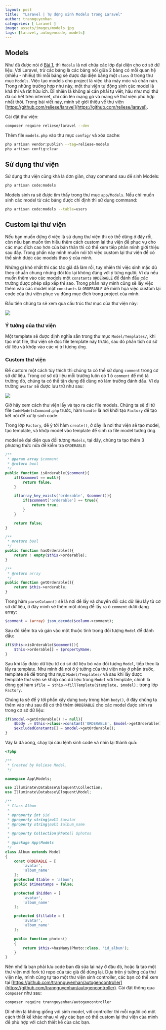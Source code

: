 ```yaml
---
layout: post
title:  "Laravel | Tự động sinh Models trong Laravel"
author: trannguyenhan
categories: [ Laravel ]
image: assets/images/models.jpg
tags: [laravel, autogencode, models]
---
```


## Models

Như đã được nói ở [Bài 1](https://hacerweb.github.io/structure-folder-laravel/), thì `Models` là nơi chứa các lớp đại diện cho cơ sở dữ liệu. Với Laravel, trừ các bảng là các bảng nối giữa 2 bảng có mỗi quan hệ (nhiều - nhiều) thì mỗi bảng sẽ được đại diện bằng một `class` ở trong thư mục `Models`. Việc tạo models cho project là việc khá máy móc và chán nản. Trong những trường hợp như này, một thư viện tự động sinh các model là khả thi và rất hữu ích. Dĩ nhiên là không ai cần phải tự viết, hầu như mọi thứ đã có hết trên internet, chỉ cần lên mạng gõ và mang về thư viện phù hợp nhất thôi. Trong bài viết này, mình sẽ giới thiệu về thư viện [https://github.com/reliese/laravel](https://github.com/reliese/laravel).

Cài đặt thư viện:

```bash
composer require reliese/laravel --dev
```

Thêm file `models.php` vào thư mục `config/` và xóa cache: 

```bash
php artisan vendor:publish --tag=reliese-models
php artisan config:clear
```

## Sử dụng thư viện

Sử dụng thư viện cũng khá là đơn giản, chạy command sau để sinh Models:

```bash
php artisan code:models
```

Models sinh ra sẽ được tìm thấy trong thư mục `app/Models`. Nếu chỉ muốn sinh các model từ các bảng được chỉ định thì sử dụng command:

```bash
php artisan code:models --table=users
```

## Custom lại thư viện

Nếu bạn muốn dừng ở việc là sử dụng thư viện thì có thể dừng ở đây rồi, còn nếu bạn muốn tìm hiểu thêm cách custom lại thư viện để phục vụ cho các mục đích cao hơn của bản thân thì có thể xem tiếp phần mình giới thiệu sau đây. Trong phần này mình muốn nói tới việc custom lại thư viện để có thể sinh được các models theo ý của mình.

Những gì khó nhất thì các tác giả đã làm rồi, tuy nhiên thì việc sinh mặc dù theo chuẩn chung nhưng đôi lúc lại không đúng với ý từng người. Ví dụ nếu muốn thêm vào các models một `constants` `ORDERABLE` để đánh đấu các trường được phép sắp xếp thì sao. Trong phần này mình cũng sẽ lấy việc thêm vào các model một `constants` là `ORDERABLE` để minh họa việc custom lại code của thư viện phục vụ đúng mục đích trong project của mình.

Đầu tiên chúng ta sẽ xem qua cấu trúc thư mục của thư viện này:

![](https://hacerweb.github.io/assets/images/reliese.png)

### Ý tưởng của thư viện

Một template sẽ được định nghĩa sẵn trong thư mục `Model/Templates/`, khi tạo một file, thư viện sẽ đọc file template này trước, sau đó phân tích cơ sở dữ liệu và khớp vào các vị trí tương ứng.

### Custom thư viện

Để custom một cách tùy thích thì chúng ta có thể sử dụng `comment` trong cơ sở dữ liệu. Trong cơ sở dữ liệu mỗi trường luôn có 1 ô `comment` để mô tả trường đó, chúng ta có thể tận dụng để dùng nó làm trường đánh dấu. Ví dụ trường `avatar` sẽ được lưu trữ như sau:

![](https://hacerweb.github.io/assets/images/comment_orderable.png)

Giờ hãy xem cách thư viện lấy và tạo ra các file models. Chúng ta sẽ đi từ file `CodeModelsCommand.php` trước, hàm `handle` là nơi khởi tạo `Factory` để tạo kết nối để xử lý sinh code.

Trong lớp `Factory`, để ý tới hàm `create()`, ở đây là nơi thư viện sẽ tạo model, tạo template, và khớp model vào template để sinh ra file model tương ứng.

model sẽ đại diện qua đối tượng `Models`, tại đây, chúng ta tạo thêm 3 phương thức nữa để kiểm tra `ORDERABLE`:

```php
/**
 * @param array $comment
 * @return bool
 */
public function isOrderable($comment){
    if($comment == null){
        return false;
    }

    if(array_key_exists('orderable', $comment)){
        if($comment['orderable'] == true){
            return true;
        }
    }

    return false;
}

/**
 * @return bool
 */
public function hasOrderable(){
    return ! empty($this->orderable);
}

/**
 * @return array
 */
public function getOrderable(){
    return $this->orderable;
}
```

Trong hàm `parseColumn()` sẽ là nơi để lấy và chuyển đối các dữ liệu lấy từ cơ sở dữ liệu, ở đây mình sẽ thêm một dòng để lấy ra ô `comment` dưới dạng array:

```php
$comment = (array) json_decode($column->comment);
```

Sau đó kiểm tra và gán vào một thuộc tính trong đối tượng `Model` để đánh dấu:

```php
if($this->isOrderable($comment)){
    $this->orderable[] = $propertyName;
}
```

Sau khi lấy được dữ liệu từ cơ sở dữ liệu bỏ vào đối tượng `Model`, tiếp theo là lấy ra template. Như mình đã nói ở ý tưởng của thư viện này ở phần trước, template sẽ để trong thư mục `Model/Templates/` và sau khi lấy được template thư viện sẽ khớp các dữ liệu trong `Model` với template, chính là dòng gọi hàm `$file = $this->fillTemplate($template, $model);` trong lớp `Factory`.

Chúng ta sẽ để ý tới phần xây dựng `body` trong hàm `body()`, ở đây chúng ta thêm vào như sau để có thể thêm `ORDERABLE` cho các model được sinh ra trong cơ sở dữ liệu: 

```php
if($model->getOrderable() != null){
    $body .= $this->class->constant('ORDERABLE', $model->getOrderable());
    $excludedConstants[] = $model->getOrderable();
}
```

Vậy là đã xong, chạy lại câu lệnh sinh code và nhìn lại thành quả:

```php
<?php

/**
 * Created by Reliese Model.
 */

namespace App\Models;

use Illuminate\Database\Eloquent\Collection;
use Illuminate\Database\Eloquent\Model;

/**
 * Class Album
 * 
 * @property int $id
 * @property string|null $avatar
 * @property string|null $album_name
 * 
 * @property Collection|Photo[] $photos
 *
 * @package App\Models
 */
class Album extends Model
{
    const ORDERABLE = [
        'avatar',
        'album_name'
    ];
    protected $table = 'album';
    public $timestamps = false;

    protected $hidden = [
        'avatar',
        'album_name'
    ];

    protected $fillable = [
        'avatar',
        'album_name'
    ];

    public function photos()
    {
        return $this->hasMany(Photo::class, 'id_album');
    }
}

```

Nên nhớ là bạn phải lưu code bạn đã sửa lại này ở đâu đó, hoặc là tạo một thư viện mới fork từ repo của tác giả để dùng lại. Dựa trên ý tưởng của thư viện này, mình cũng tự tạo một thư viện sinh controller, các bạn có thể xem tại [https://github.com/trannguyenhan/autogencontroller](https://github.com/trannguyenhan/autogencontroller). Cài đặt thông qua `composer` như sau: 

```bash
composer require trannguyenhan/autogencontroller
```

Dĩ nhiên là không giống với sinh model, với controller thì mỗi người có một cách thiết kế khác nhau vì vậy các bạn có thể custom lại thư viện của mình để phù hợp với cách thiết kế của các bạn.